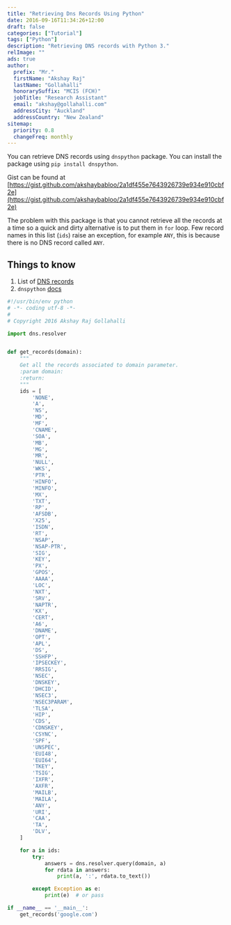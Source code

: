 ```yaml
---
title: "Retrieving Dns Records Using Python"
date: 2016-09-16T11:34:26+12:00
draft: false
categories: ["Tutorial"]
tags: ["Python"]
description: "Retrieving DNS records with Python 3."
relImage: ""
ads: true
author:
  prefix: "Mr."
  firstName: "Akshay Raj"
  lastName: "Gollahalli"
  honorarySuffix: "MCIS (FCH)"
  jobTitle: "Research Assistant"
  email: "akshay@gollahalli.com"
  addressCity: "Auckland"
  addressCountry: "New Zealand"
sitemap:
  priority: 0.8
  changeFreq: monthly
---
```


You can retrieve DNS records using `dnspython` package. You can install the package using `pip install dnspython`.

Gist can be found at [https://gist.github.com/akshaybabloo/2a1df455e7643926739e934e910cbf2e](https://gist.github.com/akshaybabloo/2a1df455e7643926739e934e910cbf2e)

The problem with this package is that you cannot retrieve all the records at a time so a quick and dirty alternative is to put them in `for` loop. Few record names in this list (`ids`) raise an exception, for example `ANY`, this is because there is no DNS record called `ANY`.

<!--adsense-->

## Things to know

1.  List of [DNS records](https://en.wikipedia.org/wiki/List_of_DNS_record_types)
2.  `dnspython` [docs](http://www.dnspython.org/docs/1.14.0/)

```python
#!/usr/bin/env python
# -*- coding utf-8 -*-
#
# Copyright 2016 Akshay Raj Gollahalli

import dns.resolver


def get_records(domain):
    """
    Get all the records associated to domain parameter.
    :param domain:
    :return:
    """
    ids = [
        'NONE',
        'A',
        'NS',
        'MD',
        'MF',
        'CNAME',
        'SOA',
        'MB',
        'MG',
        'MR',
        'NULL',
        'WKS',
        'PTR',
        'HINFO',
        'MINFO',
        'MX',
        'TXT',
        'RP',
        'AFSDB',
        'X25',
        'ISDN',
        'RT',
        'NSAP',
        'NSAP-PTR',
        'SIG',
        'KEY',
        'PX',
        'GPOS',
        'AAAA',
        'LOC',
        'NXT',
        'SRV',
        'NAPTR',
        'KX',
        'CERT',
        'A6',
        'DNAME',
        'OPT',
        'APL',
        'DS',
        'SSHFP',
        'IPSECKEY',
        'RRSIG',
        'NSEC',
        'DNSKEY',
        'DHCID',
        'NSEC3',
        'NSEC3PARAM',
        'TLSA',
        'HIP',
        'CDS',
        'CDNSKEY',
        'CSYNC',
        'SPF',
        'UNSPEC',
        'EUI48',
        'EUI64',
        'TKEY',
        'TSIG',
        'IXFR',
        'AXFR',
        'MAILB',
        'MAILA',
        'ANY',
        'URI',
        'CAA',
        'TA',
        'DLV',
    ]

    for a in ids:
        try:
            answers = dns.resolver.query(domain, a)
            for rdata in answers:
                print(a, ':', rdata.to_text())

        except Exception as e:
            print(e)  # or pass

if __name__ == '__main__':
    get_records('google.com')
```
